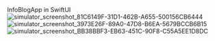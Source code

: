 InfoBlogApp in SwiftUI
![simulator_screenshot_81C6149F-31D1-462B-A655-500156CB6444](https://github.com/user-attachments/assets/19e4c118-cf2d-40f6-a301-a6fd86f2d172)
![simulator_screenshot_3973E26F-89A0-47D8-B6EA-5679BCCB6B15](https://github.com/user-attachments/assets/52d70997-4756-4b81-ab58-d1cc3951f3c2)
![simulator_screenshot_BB38BBF3-EB63-451C-90F8-C55A5EE1D8DC](https://github.com/user-attachments/assets/2578cac2-9584-4855-a1bd-73270b22b564)
